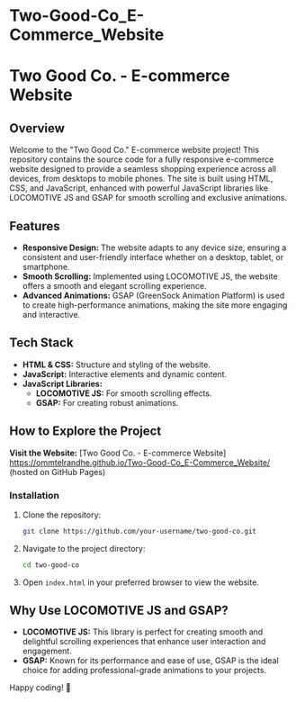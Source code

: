 # Two-Good-Co_E-Commerce_Website

# Two Good Co. - E-commerce Website

## Overview
Welcome to the "Two Good Co." E-commerce website project! This repository contains the source code for a fully responsive e-commerce website designed to provide a seamless shopping experience across all devices, from desktops to mobile phones. The site is built using HTML, CSS, and JavaScript, enhanced with powerful JavaScript libraries like LOCOMOTIVE JS and GSAP for smooth scrolling and exclusive animations.

## Features
- **Responsive Design:** The website adapts to any device size, ensuring a consistent and user-friendly interface whether on a desktop, tablet, or smartphone.
- **Smooth Scrolling:** Implemented using LOCOMOTIVE JS, the website offers a smooth and elegant scrolling experience.
- **Advanced Animations:** GSAP (GreenSock Animation Platform) is used to create high-performance animations, making the site more engaging and interactive.

## Tech Stack
- **HTML & CSS:** Structure and styling of the website.
- **JavaScript:** Interactive elements and dynamic content.
- **JavaScript Libraries:**
  - **LOCOMOTIVE JS:** For smooth scrolling effects.
  - **GSAP:** For creating robust animations.

## How to Explore the Project
**Visit the Website:** [Two Good Co. - E-commerce Website] https://ommtelrandhe.github.io/Two-Good-Co_E-Commerce_Website/ (hosted on GitHub Pages)

### Installation
1. Clone the repository:
   ```bash
   git clone https://github.com/your-username/two-good-co.git
   ```
2. Navigate to the project directory:
   ```bash
   cd two-good-co
   ```
3. Open `index.html` in your preferred browser to view the website.

## Why Use LOCOMOTIVE JS and GSAP?
- **LOCOMOTIVE JS:** This library is perfect for creating smooth and delightful scrolling experiences that enhance user interaction and engagement.
- **GSAP:** Known for its performance and ease of use, GSAP is the ideal choice for adding professional-grade animations to your projects.

Happy coding! 🚀
